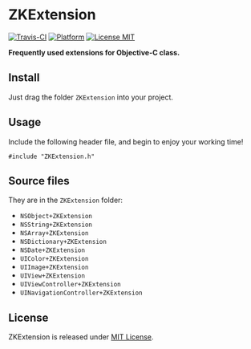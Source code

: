 # ZKExtension


[![Travis-CI](https://travis-ci.org/mushank/ZKExtension.svg?branch=master)](https://travis-ci.org/mushank/ZKExtension) [![Platform](https://img.shields.io/badge/platform-iOS-lightgrey.svg)](http://www.apple.com/ios) [![License MIT](https://img.shields.io/badge/license-MIT-blue.svg)](https://github.com/mushank/ZKExtension/blob/master/LICENSE)

**Frequently used extensions for Objective-C class.**

## Install

Just drag the folder `ZKExtension` into your project.

## Usage

Include the following header file, and begin to enjoy your working time!

```
#include "ZKExtension.h"
```

## Source files

They are in the `ZKExtension` folder:   

- `NSObject+ZKExtension`
- `NSString+ZKExtension`
- `NSArray+ZKExtension`
- `NSDictionary+ZKExtension`
- `NSDate+ZKExtension`
- `UIColor+ZKExtension`
- `UIImage+ZKExtension`
- `UIView+ZKExtension`
- `UIViewController+ZKExtension`
- `UINavigationController+ZKExtension`

## License

ZKExtension is released under [MIT License](https://github.com/mushank/ZKExtension/blob/master/LICENSE).